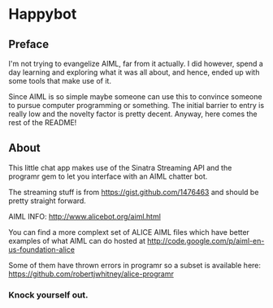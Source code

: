 # Happybot

## Preface

I'm not trying to evangelize AIML, far from it actually. I did however, spend a
day learning and exploring what it was all about, and hence, ended up with some
tools that make use of it.

Since AIML is so simple maybe someone can use this to convince someone to
pursue computer programming or something. The initial barrier to entry is really low
and the novelty factor is pretty decent. Anyway, here comes the rest of
the README!

## About

This little chat app makes use of the Sinatra Streaming API and the
programr gem to let you interface with an AIML chatter bot.

The streaming stuff is from https://gist.github.com/1476463 and should
be pretty straight forward.

AIML INFO: http://www.alicebot.org/aiml.html

You can find a more complext set of ALICE AIML files which have better examples of what AIML can do hosted at http://code.google.com/p/aiml-en-us-foundation-alice

Some of them have thrown errors in programr so a subset is available here: https://github.com/robertjwhitney/alice-programr

### Knock yourself out.
